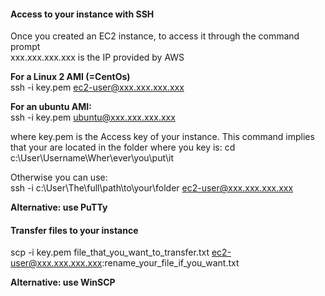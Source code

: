 #### Access to your instance with SSH

Once you created an EC2 instance, to access it through the command prompt  
xxx.xxx.xxx.xxx is the IP provided by AWS  

**For a Linux 2 AMI (=CentOs)**  
ssh -i key.pem ec2-user@xxx.xxx.xxx.xxx  

**For an ubuntu AMI:**  
ssh -i key.pem ubuntu@xxx.xxx.xxx.xxx  

where key.pem is the Access key of your instance. This command implies that your are located in the folder where you key is:
cd c:\User\Username\Wher\ever\you\put\it

Otherwise you can use:  
ssh -i c:\User\The\full\path\to\your\folder ec2-user@xxx.xxx.xxx.xxx

**Alternative: use PuTTy**
  
#### Transfer files to your instance

scp -i key.pem file_that_you_want_to_transfer.txt ec2-user@xxx.xxx.xxx.xxx:rename_your_file_if_you_want.txt

**Alternative: use WinSCP**
